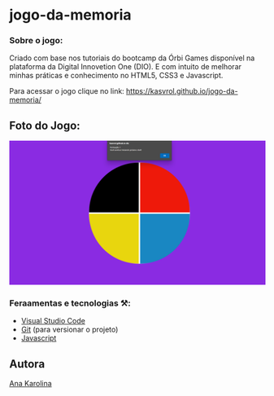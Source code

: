 # jogo-da-memoria

### Sobre o jogo:

Criado com base nos tutoriais do bootcamp da Órbi Games disponível na plataforma da Digital Innovetion One (DIO). E com intuito de melhorar minhas práticas e conhecimento no HTML5, CSS3 e Javascript.

Para acessar o jogo clique no link: https://kasvrol.github.io/jogo-da-memoria/

## Foto do Jogo:

![Print 01](https://github.com/kasvrol/jogo-da-memoria/blob/main/imgs/print01.png)

### Feraamentas e tecnologias ⚒:

- [Visual Studio Code](https://code.visualstudio.com/Download)
- [Git](https://git-scm.com/downloads) (para versionar o projeto)
- [Javascript](https://www.javascript.com/)

## Autora

[Ana Karolina](https://github.com/kasvrol)
